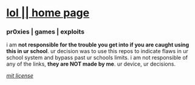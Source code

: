 # [lol || home page](https://github.com/nuunya/lol)
### pr0xies | games | exploits

i am **not responsible for the trouble you get into if you are caught using this in ur school**. ur decision was to use this repos to indicate flaws in ur school system and bypass past ur schools limits. i am not responsible of any of the links, **they are NOT made by me**. ur device, ur decisions.  

*[mit license](https://github.com/gredful/lol/blob/main/LICENSE)*
